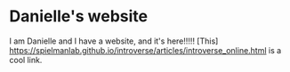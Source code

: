 # Danielle's website

I am Danielle and I have a website, and it's here!!!!! [This] https://spielmanlab.github.io/introverse/articles/introverse_online.html is a cool link.
